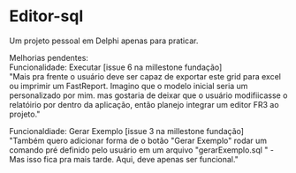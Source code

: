 # Editor-sql

Um projeto pessoal em Delphi apenas para praticar.<br>

Melhorias pendentes: <br>
Funcionalidade: Executar [issue 6 na millestone fundação]<br>
"Mais pra frente o usuário deve ser capaz de exportar este grid para excel ou imprimir um FastReport.
Imagino que o modelo inicial seria um personalizado por mim.
mas gostaria de deixar que o usuário modifiicasse o relatóirio por dentro da aplicação,
então planejo integrar um editor FR3 ao projeto."<br>

Funcionaldiade: Gerar Exemplo [issue 3 na millestone fundação]<br>
"Também quero adicionar forma de o botão "Gerar Exemplo" rodar um comando pré definido pelo usuário
em um arquivo "gerarExemplo.sql " - Mas isso fica pra mais tarde. Aqui, deve apenas ser funcional."<br>
